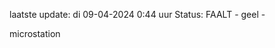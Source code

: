 laatste update: 
di 09-04-2024  0:44   uur 
Status: FAALT - geel - 
<div class="service Y">microstation</div>
